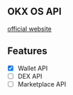 ## OKX OS API
[official website](https://www.okx.com/zh-hans/web3/build/docs/waas/okx-waas-what-is-waas)


## Features

-[x] Wallet API
-[ ] DEX API
-[ ] Marketplace API
